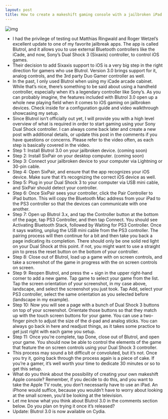```yaml
---
layout: post
title: How to create a makeshift gaming console with a jailbroken iPad mini, an Apple TV, and a Dual Shock 3
---
```

![img](http://media.idownloadblog.com/wp-content/uploads/2013/03/Blutrol-Console.jpg)
* I had the privilege of testing out Matthias Ringwald and Roger Wetzel’s excellent update to one of my favorite jailbreak apps. The app is called Blutrol, and it allows you to use external Bluetooth controllers like the iCade, and now, Sony’s Dual Shock 3 (Sixaxis) controller, to control iOS games.
* Their decision to add Sixaxis support to iOS is a very big step in the right direction for gamers who use Blutrol. Version 3.0 brings support for it, analog controls, and the 3rd party Duo Gamer controller as well.
* In the past, I only used Blutrol when using my iCade arcade cabinet. While that’s nice, there’s something to be said about using a handheld controller, especially when it’s a legendary controller like Sony’s. As you can probably imagine, the features included with Blutrol 3.0 open up a whole new playing field when it comes to iOS gaming on jailbroken devices. Check inside for a configuration guide and video walkthrough showcasing my setup.
* Since Blutrol isn’t officially out yet, I will provide you with a high level overview of what is required in order to start gaming using your Sony Dual Shock controller. I can always come back later and create a new post with additional details, or update this post in the comments if you have questions or concerns. Please refer to the video often, as each step is basically covered in the video.
* Step 1: Install Blutrol 3.0 on your jailbroken device. (coming soon)
* Step 2: Install SixPair on your desktop computer. (coming soon)
* Step 3: Connect your jailbroken device to your computer via Lightning or 30-pin cable.
* Step 4: Open SixPair, and ensure that the app recognizes your iOS device. Make sure that it’s recognizing the correct iOS device as well.
* Step 5: Plug in your Dual Shock 3 to your computer via USB mini cable, and SixPair should detect your controller.
* Step 6: Once SixPair sees your controller, click the Pair Controller to iPad button. This will copy the Bluetooth Mac address from your iPad to the PS3 controller so that the devices can communicate with one another.
* Step 7: Open up Blutrol 3.x, and tap the Controller button at the bottom of the page, tap PS3 Controller, and then tap Connect. You should see Activating Bluetooth Stack, followed by Waiting for PS3 Controller. Once it says waiting, unplug the USB mini cable from the PS3 controller. The pairing process will then continue for a bit and then take you back a page indicating its completion. There should only be one solid red light on your Dual Shock at this point. if not, you might want to use a straight pin to press the reset button on the bottom of your controller.
* Step 8: Close out of Blutrol, load up a game with on screen controls, and take a screenshot of the game in progress with the on screen controls on screen.
* Step 9: Reopen Blutrol, and press the + sign in the upper right-hand corner to add a new game. Tap game to select your game from the list. Tap the screen orientation of your screenshot, in my case above, landscape, and select the screenshot you just took. Tap Add, select your PS3 controller, select the same orientation as you selected before (landscape in my example).
* Step 10: Now you will see a page with a bunch of Dual Shock 3 buttons on top of your screenshot. Orientate those buttons so that they match up with the touch screen buttons for your game. You can use a two-finger pinch to adjust the size of the d-pad and analog sticks. You can always go back in here and readjust things, as it takes some practice to get just right with each game you setup.
* Step 11: Once you’re complete, tap Done, close out of Blutrol, and open your game. You should now be able to control the elements of the game that feature the on screen controls using your Dual Shock 3 controller.
* This process may sound a bit difficult or convoluted, but it’s not. Once you try it, going back through the process again is a piece of cake. If you’re a gamer, it’s well worth your time to dedicate 30 minutes or so to get this setup.
* What do you think about the possibility of creating your own makeshift Apple console? Remember, if you decide to do this, and you want to take the Apple TV route, you don’t necessarily have to use an iPad. An iPhone would suffice, because you wouldn’t have to worry about looking at the small screen, you’d be looking at the television.
* Let me know what you think about Blutrol 3.0 in the comments section below. Do you plan on trying it once it’s released?
* Update: Blutrol 3.0 is now available on Cydia.

